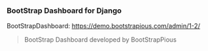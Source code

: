 ### BootStrap Dashboard for Django ###
BootStrapDashboard: https://demo.bootstrapious.com/admin/1-2/
> BootStrap Dashboard developed by BootStrapPious




